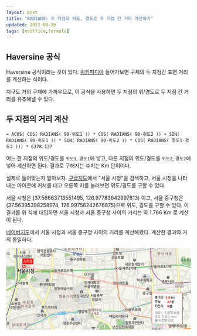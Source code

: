 ```yaml
---
layout: post
title: "RADIANS: 두 지점의 위도, 경도로 두 지점 간 거리 계산하기"
updated: 2021-08-16
tags: [msoffice,formula]
---
```


## Haversine 공식

Haversine 공식이라는 것이 있다. [위키피디아](https://en.wikipedia.org/wiki/Haversine_formula) 들어가보면 구체의 두 지점간 표면 거리를 계산하는 식이다.

지구도 거의 구체에 가까우므로, 이 공식을 사용하면 두 지점의 위/경도로 두 지점 간 거리를 유추해낼 수 있다.

## 두 지점의 거리 계산

```excel
= ACOS( COS( RADIANS( 90-위도1 )) * COS( RADIANS( 90-위도2 )) + SIN( RADIANS( 90-위도1 )) * SIN( RADIANS( 90-위도2 )) * COS( RADIANS( 경도1-경도2 ))) * 6378.137
```

어느 한 지점의 위도/경도를 `위도1`, `경도1`에 넣고, 다른 지점의 위도/경도를 `위도2`, `경도2`에 넣어 계산하면 된다. 결과로 구해지는 수치는 Km 단위이다.

실제로 들어맞는지 알아보자. [구글지도](https://www.google.com/maps)에서 "서울 시청"을 검색하고, 서울 시청을 나타내는 아이콘에 커서를 대고 오른쪽 키를 눌러보면 위도/경도를 구할 수 있다.

서울 시청은 (37.56663713551495, 126.97783642997813) 이고, 서울 중구청은 (37.56395398258974, 126.99756242676875)으로 위도, 경도를 구할 수 있다. 이 결과를 위 식에 대입하면 서울 시청과 서울 중구청 사이의 거리는 약 1.766 Km 로 계산이 된다.

[네이버지도](https://map.naver.com/)에서 서울 시청과 서울 중구청 사이의 거리를 계산해봤다. 계산한 결과와 거의 동일하다.

![그림00](/img/msoffice/formula/formula-0019.png)